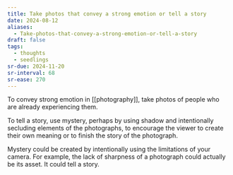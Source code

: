 ```yaml
---
title: Take photos that convey a strong emotion or tell a story
date: 2024-08-12
aliases:
  - Take-photos-that-convey-a-strong-emotion-or-tell-a-story
draft: false
tags:
  - thoughts
  - seedlings
sr-due: 2024-11-20
sr-interval: 68
sr-ease: 270
---
```

To convey strong emotion in [[photography]], take photos of people who are already experiencing them.

To tell a story, use mystery, perhaps by using shadow and intentionally secluding elements of the photographs, to encourage the viewer to create their own meaning or to finish the story of the photograph.

Mystery could be created by intentionally using the limitations of your camera. For example, the lack of sharpness of a photograph could actually be its asset. It could tell a story.